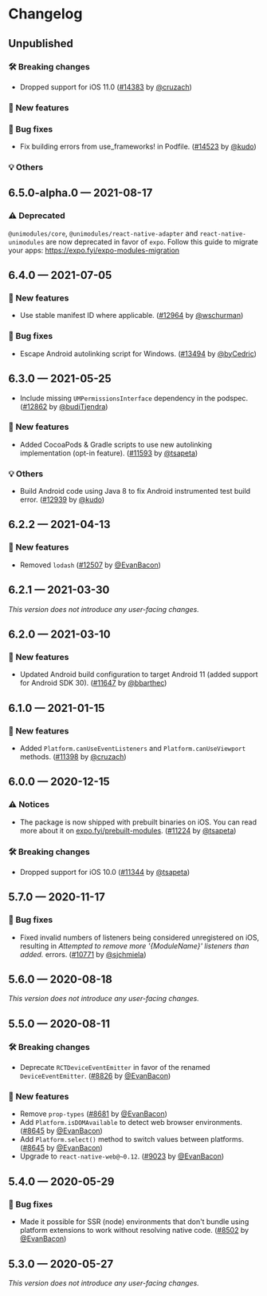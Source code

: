 # Changelog

## Unpublished

### 🛠 Breaking changes

- Dropped support for iOS 11.0 ([#14383](https://github.com/expo/expo/pull/14383) by [@cruzach](https://github.com/cruzach))

### 🎉 New features

### 🐛 Bug fixes

- Fix building errors from use_frameworks! in Podfile. ([#14523](https://github.com/expo/expo/pull/14523) by [@kudo](https://github.com/kudo))

### 💡 Others

## 6.5.0-alpha.0 — 2021-08-17

### ⚠️ Deprecated

`@unimodules/core`, `@unimodules/react-native-adapter` and `react-native-unimodules` are now deprecated in favor of `expo`. Follow this guide to migrate your apps: https://expo.fyi/expo-modules-migration

## 6.4.0 — 2021-07-05

### 🎉 New features

- Use stable manifest ID where applicable. ([#12964](https://github.com/expo/expo/pull/12964) by [@wschurman](https://github.com/wschurman))

### 🐛 Bug fixes

- Escape Android autolinking script for Windows. ([#13494](https://github.com/expo/expo/pull/13494) by [@byCedric](https://github.com/byCedric))

## 6.3.0 — 2021-05-25

- Include missing `UMPermissionsInterface` dependency in the podspec. ([#12862](https://github.com/expo/expo/pull/12862) by [@budiTjendra](https://github.com/budiTjendra))

### 🎉 New features

- Added CocoaPods & Gradle scripts to use new autolinking implementation (opt-in feature). ([#11593](https://github.com/expo/expo/pull/11593) by [@tsapeta](https://github.com/tsapeta))

### 💡 Others

- Build Android code using Java 8 to fix Android instrumented test build error. ([#12939](https://github.com/expo/expo/pull/12939) by [@kudo](https://github.com/kudo))

## 6.2.2 — 2021-04-13

### 🎉 New features

- Removed `lodash` ([#12507](https://github.com/expo/expo/pull/12507) by [@EvanBacon](https://github.com/EvanBacon))

## 6.2.1 — 2021-03-30

_This version does not introduce any user-facing changes._

## 6.2.0 — 2021-03-10

### 🎉 New features

- Updated Android build configuration to target Android 11 (added support for Android SDK 30). ([#11647](https://github.com/expo/expo/pull/11647) by [@bbarthec](https://github.com/bbarthec))

## 6.1.0 — 2021-01-15

### 🎉 New features

- Added `Platform.canUseEventListeners` and `Platform.canUseViewport` methods. ([#11398](https://github.com/expo/expo/pull/11398) by [@cruzach](https://github.com/cruzach))

## 6.0.0 — 2020-12-15

### ⚠️ Notices

- The package is now shipped with prebuilt binaries on iOS. You can read more about it on [expo.fyi/prebuilt-modules](https://expo.fyi/prebuilt-modules). ([#11224](https://github.com/expo/expo/pull/11224) by [@tsapeta](https://github.com/tsapeta))

### 🛠 Breaking changes

- Dropped support for iOS 10.0 ([#11344](https://github.com/expo/expo/pull/11344) by [@tsapeta](https://github.com/tsapeta))

## 5.7.0 — 2020-11-17

### 🐛 Bug fixes

- Fixed invalid numbers of listeners being considered unregistered on iOS, resulting in _Attempted to remove more '{ModuleName}' listeners than added._ errors. ([#10771](https://github.com/expo/expo/pull/10771) by [@sjchmiela](https://github.com/sjchmiela))

## 5.6.0 — 2020-08-18

_This version does not introduce any user-facing changes._

## 5.5.0 — 2020-08-11

### 🛠 Breaking changes

- Deprecate `RCTDeviceEventEmitter` in favor of the renamed `DeviceEventEmitter`. ([#8826](https://github.com/expo/expo/pull/8826) by [@EvanBacon](https://github.com/EvanBacon))

### 🎉 New features

- Remove `prop-types` ([#8681](https://github.com/expo/expo/pull/8681) by [@EvanBacon](https://github.com/EvanBacon))
- Add `Platform.isDOMAvailable` to detect web browser environments. ([#8645](https://github.com/expo/expo/pull/8645) by [@EvanBacon](https://github.com/EvanBacon))
- Add `Platform.select()` method to switch values between platforms. ([#8645](https://github.com/expo/expo/pull/8645) by [@EvanBacon](https://github.com/EvanBacon))
- Upgrade to `react-native-web@~0.12`. ([#9023](https://github.com/expo/expo/pull/9023) by [@EvanBacon](https://github.com/EvanBacon))

## 5.4.0 — 2020-05-29

### 🐛 Bug fixes

- Made it possible for SSR (node) environments that don't bundle using platform extensions to work without resolving native code. ([#8502](https://github.com/expo/expo/pull/8502) by [@EvanBacon](https://github.com/EvanBacon))

## 5.3.0 — 2020-05-27

_This version does not introduce any user-facing changes._
